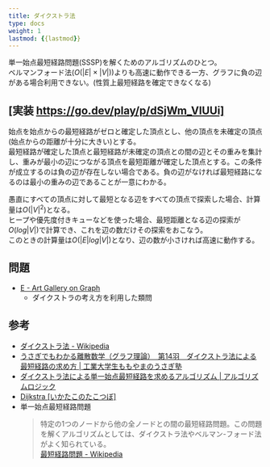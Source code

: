 ```yaml
---
title: ダイクストラ法
type: docs
weight: 1
lastmod: {{lastmod}}
---
```


単一始点最短経路問題(SSSP)を解くためのアルゴリズムのひとつ。  
ベルマンフォード法($O(|E|\times|V|)$)よりも高速に動作できる一方、グラフに負の辺がある場合利用できない。(性質上最短経路を確定できなくなる)  

## [実装 https://go.dev/play/p/dSjWm_VlUUi]

始点を始点からの最短経路がゼロと確定した頂点とし、他の頂点を未確定の頂点(始点からの距離が十分に大きい)とする。  
最短経路が確定した頂点と最短経路が未確定の頂点との間の辺とその重みを集計し、重みが最小の辺につながる頂点を最短距離が確定した頂点とする。この条件が成立するのは負の辺が存在しない場合である。負の辺がなければ最短経路になるのは最小の重みの辺であることが一意にわかる。  

愚直にすべての頂点に対して最短となる辺をすべての頂点で探索した場合、計算量は$O(|V|^2)$となる。  
ヒープや優先度付きキューなどを使った場合、最短距離となる辺の探索が$O(log|V|)$で計算でき、これを辺の数だけその探索をおこなう。  
このときの計算量は$O(|E|log|V|)$となり、辺の数が小さければ高速に動作する。  

## 問題

- [E - Art Gallery on Graph](https://atcoder.jp/contests/abc305/tasks/abc305_e)
  - ダイクストラの考え方を利用した類問

## 参考

- [ダイクストラ法 - Wikipedia](https://ja.wikipedia.org/wiki/%E3%83%80%E3%82%A4%E3%82%AF%E3%82%B9%E3%83%88%E3%83%A9%E6%B3%95)
- [うさぎでもわかる離散数学（グラフ理論）　第14羽　ダイクストラ法による最短経路の求め方 | 工業大学生ももやまのうさぎ塾](https://www.momoyama-usagi.com/entry/math-risan14)
- [ダイクストラ法による単一始点最短経路を求めるアルゴリズム | アルゴリズムロジック](https://algo-logic.info/dijkstra/)
- [Dijkstra [いかたこのたこつぼ]](https://ikatakos.com/pot/programming_algorithm/route_search/dijkstra)
- 単一始点最短経路問題  
  > 特定の1つのノードから他の全ノードとの間の最短経路問題。この問題を解くアルゴリズムとしては、ダイクストラ法やベルマン-フォード法がよく知られている。  
  [最短経路問題 - Wikipedia](https://ja.wikipedia.org/wiki/%E6%9C%80%E7%9F%AD%E7%B5%8C%E8%B7%AF%E5%95%8F%E9%A1%8C)
